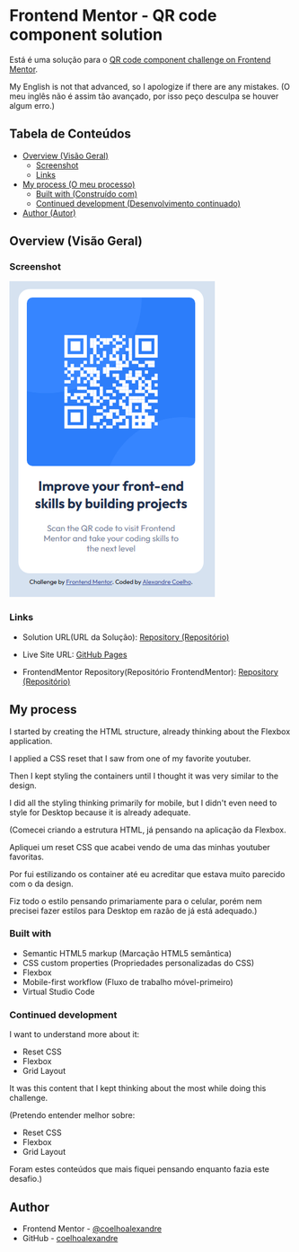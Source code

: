# Frontend Mentor - QR code component solution


Está é uma solução para o [QR code component challenge on Frontend Mentor](https://www.frontendmentor.io/challenges/qr-code-component-iux_sIO_H).

My English is not that advanced, so I apologize if there are any mistakes. (O meu inglês não é assim tão avançado, por isso peço desculpa se houver algum erro.)

## Tabela de Conteúdos

- [Overview (Visão Geral)](#overview)
  - [Screenshot](#screenshot)
  - [Links](#links)
- [My process (O meu processo)](#my-process)
  - [Built with (Construído com)](#built-with)
  - [Continued development (Desenvolvimento continuado)](#continued-development)
- [Author (Autor)](#author)

## Overview (Visão Geral)

### Screenshot

![Screenshot of the final result (Screenshot do resultado final)](./src/images/screenshot.png)

### Links

- Solution URL(URL da Solução): [Repository (Repositório)](https://github.com/coelhoalexandre/frontendmentor/tree/main/qr-code-component-main)

- Live Site URL: [GitHub Pages](https://coelhoalexandre.github.io/frontendmentor/qr-code-component-main/)

- FrontendMentor Repository(Repositório FrontendMentor): [Repository (Repositório)](https://github.com/coelhoalexandre/frontendmentor)

## My process

I started by creating the HTML structure, already thinking about the Flexbox application. 

I applied a CSS reset that I saw from one of my favorite youtuber.

Then I kept styling the containers until I thought it was very similar to the design.

I did all the styling thinking primarily for mobile, but I didn't even need to style for Desktop because it is already adequate.

(Comecei criando a estrutura HTML, já pensando na aplicação da Flexbox.

Apliquei um reset CSS que acabei vendo de uma das minhas youtuber favoritas.

Por fui estilizando os container até eu acreditar que estava muito parecido com o da design.

Fiz todo o estilo pensando primariamente para o celular, porém nem precisei fazer estilos para Desktop em razão de já está adequado.)

### Built with

- Semantic HTML5 markup (Marcação HTML5 semântica)
- CSS custom properties (Propriedades personalizadas do CSS)
- Flexbox
- Mobile-first workflow (Fluxo de trabalho móvel-primeiro)
- Virtual Studio Code

### Continued development

I want to understand more about it:

- Reset CSS
- Flexbox
- Grid Layout

It was this content that I kept thinking about the most while doing this challenge.

(Pretendo entender melhor sobre:

- Reset CSS
- Flexbox
- Grid Layout

Foram estes conteúdos que mais fiquei pensando enquanto fazia este desafio.)

## Author

- Frontend Mentor - [@coelhoalexandre](https://www.frontendmentor.io/profile/coelhoalexandre)
- GitHub - [coelhoalexandre](https://github.com/coelhoalexandre)
